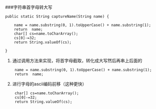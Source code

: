 ###字符串首字母转大写

	public static String captureName(String name) {
   		
   		name = name.substring(0, 1).toUpperCase() + name.substring(1);
		return  name;
        char[] cs=name.toCharArray();
        cs[0]-=32;
        return String.valueOf(cs);
        
    }
    
1. 通过调用方法来实现，将首字母截取，转化成大写然后再串上后面的
		
		name = name.substring(0, 1).toUpperCase() + name.substring(1);
		return  name;		

2. 进行字母的ascii编码前移（这种更快）
		
		char[] cs=name.toCharArray();
        cs[0]-=32;
        return String.valueOf(cs);
        
